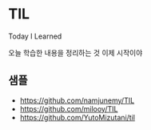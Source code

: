 # TIL

Today I Learned

오늘 학습한 내용을 정리하는 것
이제 시작이야

## 샘플
- https://github.com/namjunemy/TIL
- https://github.com/milooy/TIL
- https://github.com/YutoMizutani/til
